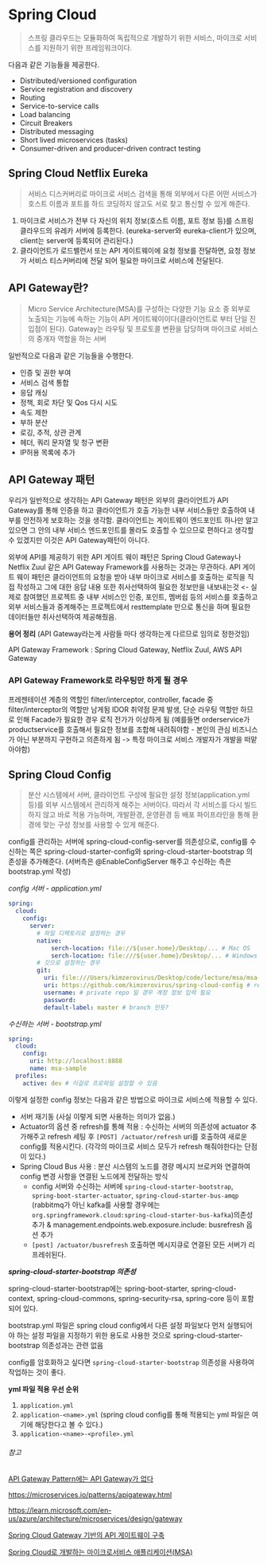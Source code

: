 # Spring Cloud

> 스프링 클라우드는 모듈화하여 독립적으로 개발하기 위한 서비스, 마이크로 서비스를 지원하기 위한 프레임워크이다.

다음과 같은 기능들을 제공한다.

- Distributed/versioned configuration
- Service registration and discovery
- Routing
- Service-to-service calls
- Load balancing
- Circuit Breakers
- Distributed messaging
- Short lived microservices (tasks)
- Consumer-driven and producer-driven contract testing

## Spring Cloud Netflix Eureka

> 서비스 디스커버리로 마이크로 서비스 검색을 통해 외부에서 다른 어떤 서비스가 호스트 이름과 포트를 하드 코딩하지 않고도 서로 찾고 통신할 수 있게 해준다.

1. 마이크로 서비스가 전부 다 자신의 위치 정보(호스트 이름, 포트 정보 등)를 스프링 클라우드의 유레카 서버에 등록한다. (eureka-server와 eureka-client가 있으며, client는 server에 등록되어 관리된다.)
2. 클라이언트가 로드밸런서 또는 API 게이트웨이에 요청 정보를 전달하면, 요청 정보가 서비스 티스커버리에 전달 되어 필요한 마이크로 서비스에 전달된다.


## API Gateway란?

> Micro Service Architecture(MSA)를 구성하는 다양한 기능 요소 중 외부로 노출되는 기능에 속하는 기능이 API 게이트웨이이다(클라이언트로 부터 단일 진입점이 된다). Gateway는 라우팅 및 프로토콜 변환을 담당하며 마이크로 서비스의 중개자 역할을 하는 서버

일반적으로 다음과 같은 기능들을 수행한다.

- 인증 및 권한 부여
- 서비스 검색 통합
- 응답 캐싱
- 정책, 회로 차단 및 Qos 다시 시도
- 속도 제한
- 부하 분산
- 로깅, 추적, 상관 관계
- 헤더, 쿼리 문자열 및 청구 변환
- IP허용 목록에 추가

## API Gateway 패턴

우리가 일반적으로 생각하는 API Gateway 패턴은 외부의 클라이언트가 API Gateway를 통해 인증을 하고 클라이언트가 호출 가능한 내부 서비스들만 호출하여 내부를 안전하게 보호하는 것을 생각함. 클라이언트는 게이트웨이 엔드포인트 하나만 알고 있으면 그 안의 내부 서비스 엔드포인트를 몰라도 호출할 수 있으므로 편하다고 생각할 수 있겠지만 이것은 API Gateway패턴이 아니다.<br/>

외부에 API를 제공하기 위한 API 게이트 웨이 패턴은 Spring Cloud Gateway나 Netflix Zuul 같은 API Gateway Framework를 사용하는 것과는 무관하다. API 게이트 웨이 패턴은 클라이언트의 요청을 받아 내부 마이크로 서비스를 호출하는 로직을 직접 작성하고 그에 대한 응답 내용 또한 취사선택하여 필요한 정보만을 내보내는것 <- 실제로 참여했던 프로젝트 중 내부 서비스인 인증, 포인트, 멤버쉽 등의 서비스를 호출하고 외부 서비스들과 중계해주는 프로젝트에서 resttemplate 만으로 통신을 하며 필요한 데이터들만 취사선택하여 제공해줬음. <br/>



**용어 정리** (API Gateway라는게 사람들 마다 생각하는게 다르므로 임의로 정한것임) <br/>

API Gateway Framework : Spring Cloud Gateway, Netflix Zuul, AWS API Gateway <br/>

### API Gateway Framework로 라우팅만 하게 될 경우

프레젠테이션 계층의 역할인 filter/interceptor, controller, facade 중 filter/interceptor의 역할만 남게됨 IDOR 취약점 문제 발생, 단순 라우팅 역할만 하므로 인해 Facade가 필요한 경우 로직 전가가 이상하게 됨 (예를들면 orderservice가 productservice를 호출해서 필요한 정보를 조합해 내려줘야함 - 본인의 관심 비즈니스가 아닌 부분까지 구현하고 의존하게 됨 -> 특정 마이크로 서비스 개발자가 개발을 떠맡아야함)

## Spring Cloud Config

> 분산 시스템에서 서버, 클라이언트 구성에 필요한 설정 정보(application.yml 등)를 외부 시스템에서 관리하게 해주는 서버이다. 따라서 각 서비스를 다시 빌드하지 않고 바로 적용 가능하며, 개발환경, 운영환경 등 배포 파이프라인을 통해 환경에 맞는 구성 정보를 사용할 수 있게 해준다.

config를 관리하는 서버에 spring-cloud-config-server를 의존성으로, config를 수신하는 쪽은 spring-cloud-starter-config와 spring-cloud-starter-bootstrap 의존성을 추가해준다. (서버측은 @EnableConfigServer 해주고 수신하는 측은 bootstrap.yml 작성)<br/>

*config 서버 - application.yml*

```yaml
spring:
  cloud:
    config:
      server:
        # 파일 디렉토리로 설정하는 경우
      	native:
      		serch-location: file://${user.home}/Desktop/... # Mac OS
      		serch-location: file:///${user.home}/Desktop/... # Windows
      	# 깃으로 설정하는 경우
        git:
          uri: file:///Users/kimzerovirus/Desktop/code/lecture/msa/msa-sample/git-local-repo # local
          uri: https://github.com/kimzerovirus/spring-cloud-config # remote
          username: # private repo 일 경우 계정 정보 입력 필요
          password:
          default-label: master # branch 인듯?
```

*수신하는 서버 - bootstrap.yml* 

```yaml
spring:
  cloud:
    config:
      uri: http://localhost:8888
      name: msa-sample
  profiles:
    active: dev # 이걸로 프로파일 설정할 수 있음
```

이렇게 설정한 config 정보는 다음과 같은 방법으로 마이크로 서비스에 적용할 수 있다.

- 서버 재기동 (사실 이렇게 되면 사용하는 의미가 없음.)
- Actuator의 옵션 중 refresh를 통해 적용 : 수신하는 서버의 의존성에 actuator 추가해주고 refresh 세팅 후 `[POST] /actuator/refresh` uri를 호출하여 새로운 config를 적용시킨다. (각각의 마이크로 서비스 모두가 refresh 해줘야한다는 단점이 있다.)
- Spring Cloud Bus 사용 : 분산 시스템의 노드를 경량 메시지 브로커와 연결하여 config 변경 사항을 연결된 노드에게 전달하는 방식
  - config 서버와 수신하는 서버에  `spring-cloud-starter-bootstrap`, `spring-boot-starter-actuator`, `spring-cloud-starter-bus-amqp` (rabbitmq가 아닌 kafka를 사용할 경우에는 `org.springframework.cloud:spring-cloud-starter-bus-kafka`)의존성 추가 & management.endpoints.web.exposure.include: busrefresh 옵션 추가
  - `[post] /actuator/busrefresh` 호출하면 메시지큐로 연결된 모든 서버가 리프레쉬된다.

***spring-cloud-starter-bootstrap 의존성***

spring-cloud-starter-bootstrap에는 spring-boot-starter, spring-cloud-context, spring-cloud-commons, spring-security-rsa, spring-core 등이 포함되어 있다. <br/>

bootstrap.yml 파일은 spring cloud config에서 다른 설정 파일보다 먼저 실행되어야 하는 설정 파일을 지정하기 위한 용도로 사용한 것으로 spring-cloud-starter-bootstrap 의존성과는 관련 없음

config를 암호화하고 싶다면 `spring-cloud-starter-bootstrap` 의존성을 사용하여 작업하는 것이 좋다.

**yml 파일 적용 우선 순위**

1. `application.yml`
2. `application-<name>.yml` (spring cloud config를 통해 적용되는 yml 파일은 여기에 해당한다고 볼 수 있다.)
3. `application-<name>-<profile>.yml`



###### 참고

[API Gateway Pattern에는 API Gateway가 없다](https://www.youtube.com/watch?v=P2nM0_YptOA)

https://microservices.io/patterns/apigateway.html

https://learn.microsoft.com/en-us/azure/architecture/microservices/design/gateway

[Spring Cloud Gateway 기반의 API 게이트웨이 구축](https://s-core.co.kr/insight/view/spring-cloud-gateway-%EA%B8%B0%EB%B0%98%EC%9D%98-api-%EA%B2%8C%EC%9D%B4%ED%8A%B8%EC%9B%A8%EC%9D%B4-%EA%B5%AC%EC%B6%95/)

[Spring Cloud로 개발하는 마이크로서비스 애플리케이션(MSA)](https://www.inflearn.com/course/%EC%8A%A4%ED%94%84%EB%A7%81-%ED%81%B4%EB%9D%BC%EC%9A%B0%EB%93%9C-%EB%A7%88%EC%9D%B4%ED%81%AC%EB%A1%9C%EC%84%9C%EB%B9%84%EC%8A%A4)

